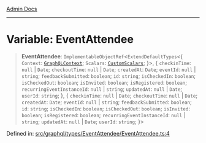 [Admin Docs](/)

***

# Variable: EventAttendee

> **EventAttendee**: `ImplementableObjectRef`\<`ExtendDefaultTypes`\<\{ `Context`: [`GraphQLContext`](../../../../context/type-aliases/GraphQLContext.md); `Scalars`: [`CustomScalars`](../../../../scalars/type-aliases/CustomScalars.md); \}\>, \{ `checkinTime`: `null` \| `Date`; `checkoutTime`: `null` \| `Date`; `createdAt`: `Date`; `eventId`: `null` \| `string`; `feedbackSubmitted`: `boolean`; `id`: `string`; `isCheckedIn`: `boolean`; `isCheckedOut`: `boolean`; `isInvited`: `boolean`; `isRegistered`: `boolean`; `recurringEventInstanceId`: `null` \| `string`; `updatedAt`: `null` \| `Date`; `userId`: `string`; \}, \{ `checkinTime`: `null` \| `Date`; `checkoutTime`: `null` \| `Date`; `createdAt`: `Date`; `eventId`: `null` \| `string`; `feedbackSubmitted`: `boolean`; `id`: `string`; `isCheckedIn`: `boolean`; `isCheckedOut`: `boolean`; `isInvited`: `boolean`; `isRegistered`: `boolean`; `recurringEventInstanceId`: `null` \| `string`; `updatedAt`: `null` \| `Date`; `userId`: `string`; \}\>

Defined in: [src/graphql/types/EventAttendee/EventAttendee.ts:4](https://github.com/Sourya07/talawa-api/blob/2dc82649c98e5346c00cdf926fe1d0bc13ec1544/src/graphql/types/EventAttendee/EventAttendee.ts#L4)
